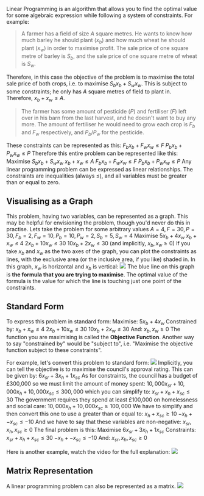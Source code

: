 Linear Programming is an algorithm that allows you to find the optimal value for some algebraic expression while following a system of constraints. For example:
> A farmer has a field of size $A$ square metres. He wants to know how much barley he should plant ($x_b$) and how much wheat he should plant ($x_w$) in order to maximise profit.
> The sale price of one square metre of barley is $S_b$, and the sale price of one square metre of wheat is $S_w$.

Therefore, in this case the objective of the problem is to maximise the total sale price of both crops, i.e. to maximise $S_bx_b + S_wx_w$.
This is subject to some constraints; he only has $A$ square metres of field to plant in. Therefore, $x_b + x_w \leq A$.
> The farmer has some amount of pesticide ($P$) and fertiliser ($F$) left over in his barn from the last harvest, and he doesn't want to buy any more. The amount of fertiliser he would need to grow each crop is $F_b$ and $F_w$ respectively, and $P_b/P_w$ for the pesticide.

These constraints can be represented as this:
$F_bx_b + F_wx_w \leq F$
$P_bx_b + P_wx_w \leq P$
Therefore this entire problem can be represented like this:
Maximise $S_bx_b + S_wx_w$
$x_b + x_w \leq A$
$F_bx_b + F_wx_w \leq F$
$P_bx_b + P_wx_w \leq P$
Any linear programming problem can be expressed as linear relationships. The constraints are inequalities (always $\leq$), and all variables must be greater than or equal to zero.

## Visualising as a Graph
This problem, having two variables, can be represented as a graph. This may be helpful for envisioning the problem, though you'd never do this in practise. Lets take the problem for some arbitrary values $A=4,F=30,P=30,F_b=2,F_w=10,P_b=10,P_w=2,S_b=5,S_w=4$
Maximise $5x_b + 4x_w$
$x_b + x_w \leq 4$
$2x_b + 10x_w \leq 30$
$10x_b + 2x_w \leq 30$
(and implicitly, $x_b, x_w \geq 0$)
If you take $x_b$ and $x_w$ as the two axes of the graph, you can plot the constraints as lines, with the exclusive area (or the inclusive area, if you like) shaded in. In this graph, $x_w$ is horizontal and $x_b$ is vertical:
![](Pasted%20image%2020230228132143.png)
The blue line on this graph is **the formula that you are trying to maximise**. The optimal value of the formula is the value for which the line is touching just one point of the constraints.

## Standard Form
To express this problem in standard form:
Maximise: $5x_b + 4x_w$
Constrained by:
$x_b + x_w \leq 4$
$2x_b + 10x_w \leq 30$
$10x_b + 2x_w \leq 30$
And: $x_b, x_w \geq 0$
The function you are maximising is called the **Objective Function**. Another way to say "constrained by" would be "subject to", i.e. "Maximise the objective function subject to these constraints".

For example, let's convert this problem to standard form:
![](Pasted%20image%2020230228133114.png)
Implicitly, you can tell the objective is to maximise the council's approval rating. This can be given by:
$6x_{sr} + 3x_h + 1x_{sc}$
As for constraints, the council has a budget of £300,000 so we must limit the amount of money spent:
$10,000x_{sr} + 10,000x_h + 10,000x_{sc} \leq 300,000$
which you can simplify to:
$x_{sr} + x_h + x_{sc} \leq 30$
The government requires they spend at least £100,000 on homelessness and social care:
$10,000x_{h} + 10,000x_{sc} \geq 100,000$
We have to simplify and then convert this one to use a greater than or equal to:
$x_{h} + x_{sc} \geq 10$
$-x_{h} + -x_{sc} \leq -10$
And we have to say that these variables are non-negative:
$x_{sr}, x_h, x_{sc} \geq 0$
The final problem is this:
Maximise $6x_{sr} + 3x_h + 1x_{sc}$
Constraints:
$x_{sr} + x_h + x_{sc} \leq 30$
$-x_{h} + -x_{sc} \leq -10$
And: $x_{sr}, x_h, x_{sc} \geq 0$

Here is another example, watch the video for the full explanation:
![](Pasted%20image%2020230228134650.png)

## Matrix Representation
A linear programming problem can also be represented as a matrix.
![](Pasted%20image%2020230228135356.png)
